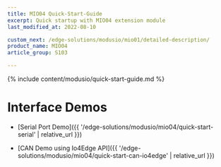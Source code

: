 ```yaml
---
title: MIO04 Quick-Start-Guide
excerpt: Quick startup with MIO04 extension module
last_modified_at: 2022-08-10

custom_next: /edge-solutions/modusio/mio01/detailed-description/
product_name: MIO04
article_group: S103

---
```


{% include content/modusio/quick-start-guide.md %}

# Interface Demos

* [Serial Port Demo]({{ '/edge-solutions/modusio/mio04/quick-start-serial' | relative_url }})

* [CAN Demo using Io4Edge API]({{ '/edge-solutions/modusio/mio04/quick-start-can-io4edge' | relative_url }})

